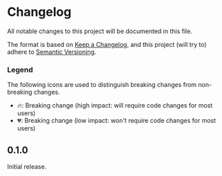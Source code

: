 # Changelog

All notable changes to this project will be documented in this file.

The format is based on [Keep a Changelog](https://keepachangelog.com/en/1.0.0/),
and this project (will try to) adhere to [Semantic Versioning](https://semver.org/spec/v2.0.0.html).

### Legend

The following icons are used to distinguish breaking changes from non-breaking changes. 

- 🔥: Breaking change (high impact: will require code changes for most users)
- 💔: Breaking change (low impact: won't require code changes for most users)

## 0.1.0

Initial release.